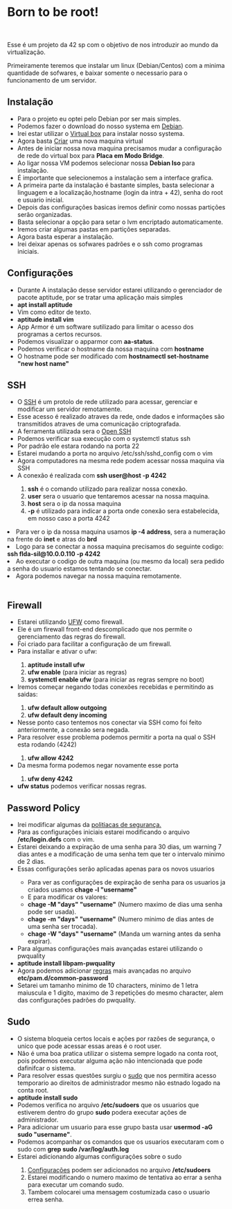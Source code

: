 <h1>Born to be root!</h1>
<br>
<p>Esse é um projeto da 42 sp com o objetivo de nos introduzir ao mundo da virtualização.</p>
<p>Primeiramente teremos que instalar um linux (Debian/Centos) com a minima quantidade de sofwares, e baixar somente o necessario para o funcionamento de um servidor.</p>

<h2>Instalação</h2>
<ul>
    <li>Para o projeto eu optei pelo Debian por ser mais simples.</li>
    <li>Podemos fazer o download do nosso systema em <a target="_blank" href="https://www.debian.org/distrib/netinst">Debian</a>.</li>
    <li>Irei estar utilizar o <a target="_blank" href="https://www.virtualbox.org/">Virtual box</a> para instalar nosso systema.</li>
    <li>Agora basta <a href="https://tecnoblog.net/302459/como-criar-uma-maquina-virtual-virtualbox/" target="_blank" rel="noopener noreferrer">Criar</a> uma nova maquina virtual</li>
    <li>Antes de iniciar nossa nova maquina precisamos mudar a configuração de rede do virtual box para <strong>Placa em Modo Bridge</strong>.</li>
    <img src="conf.png" alt="">
    <li>Ao ligar nossa VM podemos selecionar nossa <strong>Debian Iso </strong> para instalação.</li>
    <li>É importante que selecionemos a instalação sem a interface grafica.</li>
    <li>A primeira parte da instalação é bastante simples, basta selecionar a linguagem e a localização,hostname (login da intra + 42), senha do root e usuario inicial.</li>
    <li>Depois das configurações basicas iremos definir como nossas partições serão organizadas.</li>
    <li>Basta selecionar a opção para setar o lvm encriptado automaticamente.</li>
    <li>Iremos criar algumas pastas em partições separadas.</li>
    <img src="part.png" alt="">
    <li>Agora basta esperar a instalação.</li>
    <li>Irei deixar apenas os sofwares padrões e o ssh como programas iniciais.</li>
    <img src="sof.png" alt="">
</ul>
<h2>Configurações</h2>
<ul>
    <li>Durante A instalação desse servidor estarei utilizando o gerenciador de pacote aptitude, por se tratar uma aplicação mais simples</li>
    <li><strong>apt install aptitude</strong></li>
    <li>Vim como editor de texto.</li>
    <li><strong>aptitude install vim</strong></li>
    <li>App Armor é um software sutilizado para limitar o acesso dos programas a certos recursos.</li>
    <li>Podemos visualizar o apparmor com <strong>aa-status</strong>.</li>
    <li>Podemos verificar o hostname da nossa maquina com <strong>hostname</strong></li>
    <li>O hostname pode ser modificado com <strong>hostnamectl set-hostname "new host name"</strong></li>
</ul>

<h2>SSH</h2>
<ul>
    <li>O <a href="https://www.weblink.com.br/blog/tecnologia/acesso-ssh-o-que-e/" target="_blank" rel="noopener noreferrer">SSH</a> é um protolo de rede utilizado para acessar, gerenciar e modificar um servidor remotamente. </li>
    <li>Esse acesso é realizado atraves da rede, onde dados e informações são transmitidos atraves de uma comunicação criptografada.</li>
    <li>A ferramenta utilizada sera o <a href="https://www.cyberciti.biz/faq/ubuntu-linux-install-openssh-server/" target="_blank" rel="noopener noreferrer"> Open SSH</a></li>
    <li>Podemos verificar sua execução com o systemctl status ssh</li>
    <li>Por padrão ele estara rodando na porta 22</li>
    <li>Estarei mudando a porta no arquivo /etc/ssh/sshd_config com o vim</li>
    <img src="port.png" alt="">
    <li>Agora computadores na mesma rede podem acessar nossa maquina via SSH</li>
    <li>A conexão é realizada com <strong>ssh user@host -p 4242</strong></li>
    <ol type="1">
        <li><strong>ssh</strong> é o comando utilizado para realizar nossa conexão.</li>
        <li><strong>user</strong> sera o usuario que tentaremos acessar na nossa maquina.</li>
        <li><strong>host</strong> sera o ip da nossa maquina</li>
        <li><strong>-p</strong> é utilizado para indicar a porta onde conexão sera estabelecida, em nosso caso a porta 4242</li>
    </ol>
</ul>
<li>Para ver o ip da nossa maquina usamos <strong>ip -4 address</strong>, sera a numeração na frente do <strong>inet</strong> e atras do <strong>brd</strong></li>
<img src="ip.png" alt="">
<li>Logo para se conectar a nossa maquina precisamos do seguinte codigo: <strong>ssh flda-sil@10.0.0.110 -p 4242</strong></li>
<li>Ao executar o codigo de outra maquina (ou mesmo da local) sera pedido a senha do usuario estamos tentando se conectar.</li>
<img src="co.gif" alt="">
<li>Agora podemos navegar na nossa maquina remotamente.</li>
<br>
<h2>Firewall</h2>
<ul>
    <li>Estarei utilizando <a href="https://www.linode.com/docs/guides/configure-firewall-with-ufw/" target="_blank" rel="noopener noreferrer">UFW</a> como firewall.</li>
    <li>Ele é um firewall front-end descomplicado que nos permite o gerenciamento das regras do firewall.</li>
    <li>Foi criado para facilitar a configuração de um firewall.</li>
    <li>Para installar e ativar o ufw:</li>
    <ol type="1">
        <li><strong>aptitude install ufw</strong></li>
        <li><strong>ufw enable</strong> (para iniciar as regras)</li>
        <li><strong>systemctl enable ufw</strong> (para iniciar as regras sempre no boot)</li>
    </ol>
    <li>Iremos começar negando todas conexões recebidas e permitindo as saidas:</li>
    <ol type="1">
        <li><strong>ufw default allow outgoing</strong></li>
        <li><strong>ufw default deny incoming</strong></li>
    </ol>
    <li>Nesse ponto caso tentemos nos conectar via SSH como foi feito anteriormente, a conexão sera negada.</li>
    <li>Para resolver esse problema podemos permitir a porta na qual o SSH esta rodando (4242)</li>
    <ol type="1">
        <li><strong>ufw allow 4242</strong></li>
    </ol>
    <li>Da mesma forma podemos negar novamente esse porta</li>
    <ol type="1">
        <li><strong>ufw deny 4242</strong></li>
    </ol>
    <li><strong>ufw status</strong> podemos verificar nossas regras.</li>
</ul>

<h2>Password Policy</h2>
<ul>
    <li>Irei modificar algumas da <a href="https://ostechnix.com/how-to-set-password-policies-in-linux/" target="_blank" rel="noopener noreferrer">politiacas de segurança.</a></li>
    <li>Para as configurações iniciais estarei modificando o arquivo <strong>/etc/login.defs</strong> com o vim.</li>
    <li>Estarei deixando a expiração de uma senha para 30 dias, um warning 7 dias antes e a modificação de uma senha tem que ter o intervalo minimo de 2 dias.</li>
    <img src="pass_ex.png" alt="">
    <li>Essas configurações serão aplicadas apenas para os novos usuarios</li>
    <ul>
        <li>Para ver as configurações de expiração de senha para os usuarios ja criados usamos <strong>chage -l "username"</strong></li>
        <img src="user_pass.png" alt="">
        <li>E para modificar os valores:</li>
        <li><strong>chage -M "days" "username"</strong> (Numero maximo de dias uma senha pode ser usada).</li>
        <li><strong>chage -m "days" "username"</strong> (Numero minimo de dias antes de uma senha ser trocada).</li>
        <li><strong>chage -W "days" "username"</strong> (Manda um warning antes da senha expirar).</li>
    </ul>
    <li>Para algumas configurações mais avançadas estarei utilizando o pwquality</li>
    <li><strong>aptitude install libpam-pwquality</strong></li>
    <li>Agora podemos adicionar <a href="https://manpages.debian.org/unstable/libpwquality-common/pwquality.conf.5.en.html" target="_blank" rel="noopener noreferrer">regras</a> mais avançadas no arquivo <strong>etc/pam.d/common-password</strong> </li>
    <li>Setarei um tamanho minimo de 10 characters, minimo de 1 letra maiuscula e 1 digito, maximo de 3 repetições do mesmo character, alem das configurações padrões do pwquality.</li>
    <img src="pass_rule.png" alt="">
</ul>

<h2>Sudo</h2>
<ul>
    <li>O sistema bloqueia certos locais e ações por razões de segurança, o unico que pode acessar essas areas é o root user.</li>
    <li>Não é uma boa pratica utilizar o sistema sempre logado na conta root, pois podemos executar alguma ação não intencionada que pode dafinifcar o sistema.</li>
    <li>Para resolver essas questões surgiu o <a href="https://phoenixnap.com/kb/linux-sudo-command" target="_blank" rel="noopener noreferrer">sudo</a> que nos permitira acesso temporario ao direitos de administrador mesmo não estnado logado na conta root.</li>
    <li><strong>aptitude install sudo</strong></li>
    <li>Podemos verifica no arquivo <strong>/etc/sudoers</strong> que os usuarios que estiverem dentro do grupo <strong>sudo</strong> podera executar ações de administrador.</li>
    <img src="su.png" alt="">
    <li>Para adicionar um usuario para esse grupo basta usar <strong>usermod -aG sudo "username"</strong>.</li>
    <li>Podemos acompanhar os comandos que os usuarios executaram com o sudo com <strong>grep sudo /var/log/auth.log</strong></li>
    <li>Estarei adicionando algumas configurações sobre o sudo</li>
    <ol type="1">
        <li><a href="https://www.tecmint.com/sudoers-configurations-for-setting-sudo-in-linux/" target="_blank" rel="noopener noreferrer">Configurações</a> podem ser adicionados no arquivo <strong>/etc/sudoers</strong></li>
        <li>Estarei modificando o numero maximo de tentativa ao errar a senha para executar um comando sudo.</li>
        <li>Tambem colocarei uma mensagem costumizada caso o usuario errea senha.</li>
        <img src="su_con.png" alt="">
    </ol>
</ul>